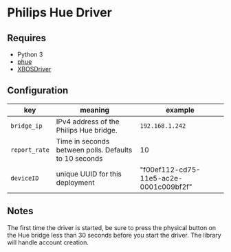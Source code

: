 # Philips Hue Driver

## Requires

* Python 3
* [phue](https://github.com/studioimaginaire/phue)
* [XBOSDriver](https://github.com/gtfierro/XBOSDriver)

## Configuration

| key | meaning | example |
|-----|---------|---------|
|`bridge_ip` | IPv4 address of the Philips Hue bridge. | `192.168.1.242` |
|`report_rate` | Time in seconds between polls. Defaults to 10 seconds | 10 |
|`deviceID` | unique UUID for this deployment |  "f00ef112-cd75-11e5-ac2e-0001c009bf2f" |


## Notes

The first time the driver is started, be sure to press the physical button
on the Hue bridge less than 30 seconds before you start the driver. The library
will handle account creation.
